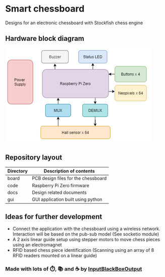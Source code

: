 # Smart chessboard
Designs for an electronic chessboard with Stockfish chess engine

## Hardware block diagram
![](docs/block-diagram.png)

## Repository layout
<table>
    <thead>
        <tr>
            <th>Directory</th>
            <th>Description of contents</th>
        </tr>
    </thead>
    <tbody>
        <tr>
            <td>board</td>
            <td>PCB design files for the chessboard</td>
        </tr>
        <tr>
            <td>code</td>
            <td>Raspberry Pi Zero firmware</td>
        </tr>
        <tr>
            <td>docs</td>
            <td>Design related documents</td>
        </tr>
        <tr>
            <td>gui</td>
            <td>GUI application built using python</td>
        </tr>
    </tbody>
</table>

## Ideas for further development
- Connect the application with the chessboard using a wireless network. Interaction will be based on the pub-sub model (See socketio module)
- A 2 axis linear guide setup using stepper motors to move chess pieces using an electromagnet
- RFID based chess piece identification (Scanning using an array of 8 RFID readers mounted on a linear guide)


### Made with lots of ⏱️, 📚 and ☕ by [InputBlackBoxOutput](https://github.com/InputBlackBoxOutput)
